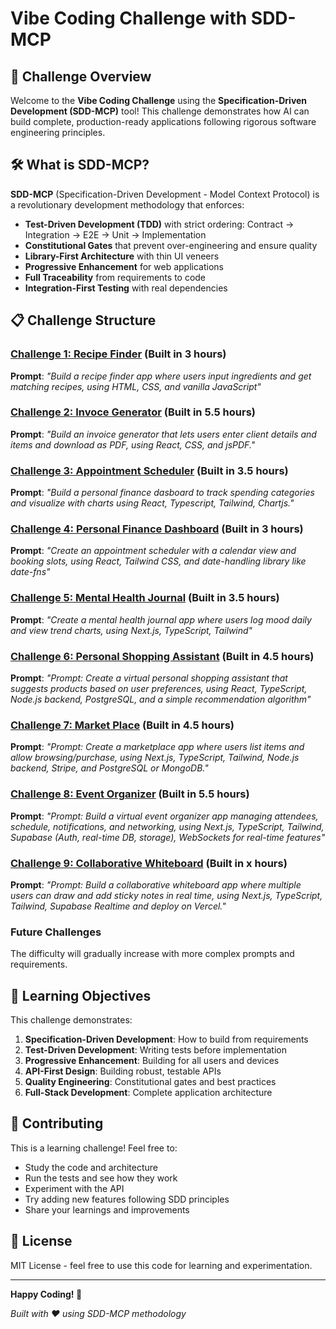 # Vibe Coding Challenge with SDD-MCP

## 🎯 Challenge Overview

Welcome to the **Vibe Coding Challenge** using the **Specification-Driven Development (SDD-MCP)** tool! This challenge demonstrates how AI can build complete, production-ready applications following rigorous software engineering principles.

## 🛠️ What is SDD-MCP?

**SDD-MCP** (Specification-Driven Development - Model Context Protocol) is a revolutionary development methodology that enforces:

- **Test-Driven Development (TDD)** with strict ordering: Contract → Integration → E2E → Unit → Implementation
- **Constitutional Gates** that prevent over-engineering and ensure quality
- **Library-First Architecture** with thin UI veneers
- **Progressive Enhancement** for web applications
- **Full Traceability** from requirements to code
- **Integration-First Testing** with real dependencies

## 📋 Challenge Structure

### [Challenge 1: Recipe Finder](./RecipeFinder/) (Built in 3 hours)
**Prompt**: *"Build a recipe finder app where users input ingredients and get matching recipes, using HTML, CSS, and vanilla JavaScript"*

### [Challenge 2: Invoce Generator](./InvoiceGenerator/) (Built in 5.5 hours)
**Prompt**: *"Build an invoice generator that lets users enter client details and items and download as PDF, using React, CSS, and jsPDF."*

### [Challenge 3: Appointment Scheduler](./AppointmentScheduler/) (Built in 3.5 hours)
**Prompt**: *"Build a personal finance dasboard to track spending categories and visualize with charts using React, Typescript, Tailwind, Chartjs."*

### [Challenge 4: Personal Finance Dashboard](./PersonalFinanceDashBoard) (Built in 3 hours)
**Prompt**: *"Create an appointment scheduler with a calendar view and booking slots, using React, Tailwind CSS, and date-handling library like date-fns"*
### [Challenge 5: Mental Health Journal](./MentalHealthJournal) (Built in 3.5 hours)
**Prompt**: *"Create a mental health journal app where users log mood daily and view trend charts, using Next.js, TypeScript, Tailwind"*
### [Challenge 6: Personal Shopping Assistant](./PersonalShoppingAssistant) (Built in 4.5 hours)
**Prompt**: *"Prompt: Create a virtual personal shopping assistant that suggests products based on user preferences, using React, TypeScript, Node.js backend, PostgreSQL, and a simple recommendation algorithm"*
### [Challenge 7: Market Place](./MarketPlace) (Built in 4.5 hours)
**Prompt**: *"Prompt: Create a marketplace app where users list items and allow browsing/purchase, using Next.js, TypeScript, Tailwind, Node.js backend, Stripe, and PostgreSQL or MongoDB."*
### [Challenge 8: Event Organizer](./EventOrganizer) (Built in 5.5 hours)
**Prompt**: *"Prompt: Build a virtual event organizer app managing attendees, schedule, notifications, and networking, using Next.js, TypeScript, Tailwind, Supabase (Auth, real-time DB, storage), WebSockets for real-time features"*
### [Challenge 9: Collaborative Whiteboard](./WhiteBoard) (Built in x hours)
**Prompt**: *"Prompt: Build a collaborative whiteboard app where multiple users can draw and add sticky notes in real time, using Next.js, TypeScript, Tailwind, Supabase Realtime and deploy on Vercel."*

### Future Challenges
The difficulty will gradually increase with more complex prompts and requirements.


## 🎯 Learning Objectives

This challenge demonstrates:

1. **Specification-Driven Development**: How to build from requirements
2. **Test-Driven Development**: Writing tests before implementation
3. **Progressive Enhancement**: Building for all users and devices
4. **API-First Design**: Building robust, testable APIs
5. **Quality Engineering**: Constitutional gates and best practices
6. **Full-Stack Development**: Complete application architecture


## 🤝 Contributing

This is a learning challenge! Feel free to:

- Study the code and architecture
- Run the tests and see how they work
- Experiment with the API
- Try adding new features following SDD principles
- Share your learnings and improvements

## 📄 License

MIT License - feel free to use this code for learning and experimentation.

---

**Happy Coding! 🚀**

*Built with ❤️ using SDD-MCP methodology*
